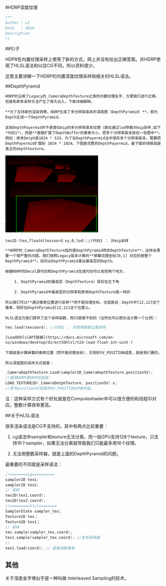#HDRP深度纹理

```c
/**
Auther : LZ
Date   : 2018
Description
*/
```

##引子

HDPR在内置纹理采样上使用了新的方式，网上并没有给出正确答案。并HDRP使用了HLSL语法和以往CG不同，所以资料很少。

这里主要讲解一下HDRP的内置深度纹理采样和相关的HLSL语法。

##DepthPyramid

	HDRP的沿用了Legacy的_CameraDepthTexture之类的内置纹理名字，方便我们进行迁移，但是和原本采样方法产生了很大出入，下面详细解释。

	**为了支持新的渲染效果，HDRP生成了多分辨率版本的深度图（DepthPyramid）**。即为Depth生成一个DepthPyramid。

	这张DepthPayermid并不是类似mip的多分辨率版本纹理（类似通过lod参数对mip采样,如下*代码1*），而是**直接扩展了DepthBuffer的像素大小，把多个分辨率版本放在一张图中**。例如：原本Detph是1024 * 533，为了在DepthPayermid当中保存多个分辨率版本，需要把DepthPayermid扩展到 1024 * 1024。下图是完整的DepthPayermid，最下面的绿框就是真正的depthtexture。

![](img/depthp.bmp)

```hlsl
tex2D（tex,float4(texcoord.xy,0,lod）；//代码1 ： 对mip采样
```

	**HDRP的_CameraDepthTexture指的是DepthPyramid而非DepthTexture**，这样会需要一个很严重的问题。我们按照Legacy版本计算的**屏幕纹理坐标[0,1] 对应的是整个DepthPyramid**。如何从DepthPyramid拿出最高层的Depth。

	根据HDRP的Decal源代码和DepthPyramid生成代码可以发现两个地方。
	
		1. DepthPyramid的最高层（DepthTexture）保存在左下角
	
		2. DepthPyramid中最高层的分辨率和原本DepthTexture是一样的
	
	所以我们可以**通过像素位置进行采样**而不是纹理坐标，也就是说：Depth中[12,12]这个像素，刚好在DepthPyramid[12,12]这个位置上。

	HLSL语法为我们提供了这个采样函数，而CG是做不到的（当然也可以想办法计算一个比例）：

```C
tex.load(texcoord);	//代码2 ： 对使用像素位置采样
```

	[Load的hlslAPI链接](https://docs.microsoft.com/en-us/windows/desktop/direct3dhlsl/t2d-load-float-int-uint-)

	下面就是计算屏幕的像素位置（而不是纹理坐标），又刚好SV_POSITION语意，就是我们要的。

	所以深度图的采样方式就是：

```c
_CameraDepthTexture.Load(sampler2D_CameraDepthTexture,positionSV);
//使用HDRP提供的宏就是：
LOAD_TEXTURE2D(_CameraDetphTexture, positionSV).x;
//其中positionSV就是的SV_POSITION对呀的值。
```

注：这种采样方式有个好处就是在Computeshader中可以很方便的和线程ID对应。整数计算效率更高。

##关于HLSL语法

很多渲染语法是CG不支持的，其中有两点比较重要：

1. cg语法中sampler和texture无法分离，而一般GPU支持128个texture，只支持16个sampler，如果无法分离就导致我们只能最多用16个纹理。

2. 无法用整数采样器，就是上面的DepthPyramid的问题。

最重要的不同就是采样语法：

```c
//========cg==========
sampler2D tex1;
sampler2D tex2;
// 采样
tex2D(tex1,coord);
tex2D(tex2,coord);
//=========hlsl========
SamplerState sampler_tex;
Texture2D tex；
Texture2D tex1；
// 采样
tex.sample(sampler_tex,coord);
tex1.sample(sampler_tex,coord); //复用采样器
//
tex1.load(coord); // 直接读取像素

```

## 其他

关于深度金字塔似乎是一种叫做 Interleaved Sampling的技术。



